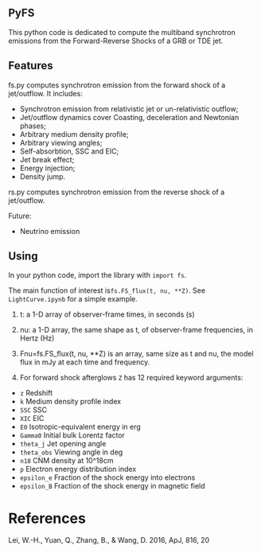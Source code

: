 ## PyFS
This python code is dedicated to compute the multiband synchrotron emissions from the Forward-Reverse Shocks of a GRB or TDE jet.


## Features
fs.py computes synchrotron emission from the forward shock of a jet/outflow. It includes:

 - Synchrotron emission from relativistic jet or un-relativistic outflow;
 - Jet/outflow dynamics cover Coasting, deceleration and Newtonian phases;
 - Arbitrary medium density profile;
 - Arbitrary viewing angles;
 - Self-absorbtion, SSC and EIC;
 - Jet break effect;
 - Energy injection;
 - Density jump.

rs.py computes synchrotron emission from the reverse shock of a jet/outflow.

Future:

 - Neutrino emission

## Using
In your python code, import the library with `import fs`.  

The main function of interest is`fs.FS_flux(t, nu, **Z)`.  See `LightCurve.ipynb` for a simple example.

1. t: a 1-D array of observer-frame times, in seconds (s)
2. nu: a 1-D array, the same shape as t, of observer-frame frequencies, in Hertz (Hz)

3. Fnu=fs.FS_flux(t, nu, **Z) is an array, same size as t and nu, the model flux in mJy at each time and frequency.

4. For forward shock afterglows `Z` has 12 required keyword arguments:

- `z`            Redshift
- `k`            Medium density profile index
- `SSC`          SSC
- `XIC`          EIC
- `E0`           Isotropic-equivalent energy in erg
- `Gamma0`       Initial bulk Lorentz factor
- `theta_j`      Jet opening angle
- `theta_obs`    Viewing angle in deg
- `n18`          CNM density at 10^18cm
- `p`            Electron energy distribution index
- `epsilon_e`    Fraction of the shock energy into electrons
- `epsilon_B`    Fraction of the shock energy in magnetic field



# References
Lei, W.-H., Yuan, Q., Zhang, B., & Wang, D. 2016, ApJ, 816, 20